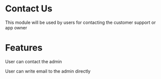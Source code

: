 # Contact Us
This module will be used by users for contacting the customer support or app owner

# Features
User can contact the admin

User can write email to the admin directly 